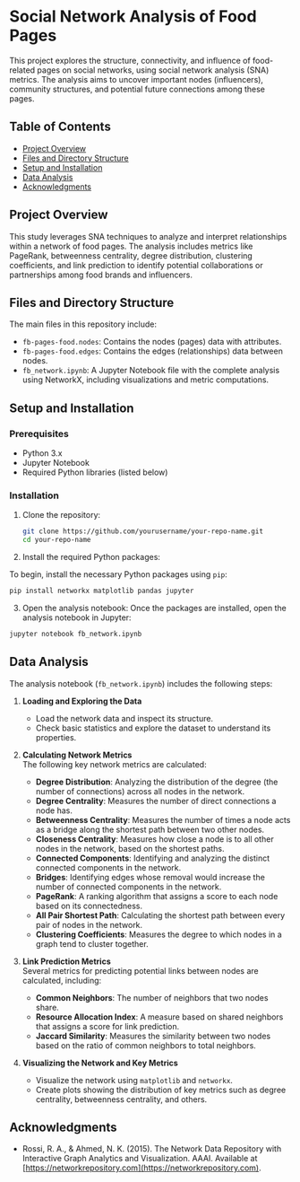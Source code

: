 # Social Network Analysis of Food Pages

This project explores the structure, connectivity, and influence of food-related pages on social networks, using social network analysis (SNA) metrics. The analysis aims to uncover important nodes (influencers), community structures, and potential future connections among these pages.

## Table of Contents
- [Project Overview](#project-overview)
- [Files and Directory Structure](#files-and-directory-structure)
- [Setup and Installation](#setup-and-installation)
- [Data Analysis](#data-analysis)
- [Acknowledgments](#acknowledgments)

## Project Overview
This study leverages SNA techniques to analyze and interpret relationships within a network of food pages. The analysis includes metrics like PageRank, betweenness centrality, degree distribution, clustering coefficients, and link prediction to identify potential collaborations or partnerships among food brands and influencers.

## Files and Directory Structure
The main files in this repository include:
- `fb-pages-food.nodes`: Contains the nodes (pages) data with attributes.
- `fb-pages-food.edges`: Contains the edges (relationships) data between nodes.
- `fb_network.ipynb`: A Jupyter Notebook file with the complete analysis using NetworkX, including visualizations and metric computations.

## Setup and Installation

### Prerequisites
- Python 3.x
- Jupyter Notebook
- Required Python libraries (listed below)

### Installation
1. Clone the repository:
   ```bash
   git clone https://github.com/yourusername/your-repo-name.git
   cd your-repo-name
   ```

2. Install the required Python packages:

  To begin, install the necessary Python packages using `pip`:
  
  ```bash
  pip install networkx matplotlib pandas jupyter
  ```

3. Open the analysis notebook:
  Once the packages are installed, open the analysis notebook in Jupyter:
  ```bash
  jupyter notebook fb_network.ipynb
  ```
## Data Analysis

The analysis notebook (`fb_network.ipynb`) includes the following steps:

1. **Loading and Exploring the Data**  
   - Load the network data and inspect its structure.
   - Check basic statistics and explore the dataset to understand its properties.

2. **Calculating Network Metrics**  
   The following key network metrics are calculated:
   - **Degree Distribution**: Analyzing the distribution of the degree (the number of connections) across all nodes in the network.
   - **Degree Centrality**: Measures the number of direct connections a node has.
   - **Betweenness Centrality**: Measures the number of times a node acts as a bridge along the shortest path between two other nodes.
   - **Closeness Centrality**: Measures how close a node is to all other nodes in the network, based on the shortest paths.
   - **Connected Components**: Identifying and analyzing the distinct connected components in the network.
   - **Bridges**: Identifying edges whose removal would increase the number of connected components in the network.
   - **PageRank**: A ranking algorithm that assigns a score to each node based on its connectedness.
   - **All Pair Shortest Path**: Calculating the shortest path between every pair of nodes in the network.
   - **Clustering Coefficients**: Measures the degree to which nodes in a graph tend to cluster together.

3. **Link Prediction Metrics**  
   Several metrics for predicting potential links between nodes are calculated, including:
   - **Common Neighbors**: The number of neighbors that two nodes share.
   - **Resource Allocation Index**: A measure based on shared neighbors that assigns a score for link prediction.
   - **Jaccard Similarity**: Measures the similarity between two nodes based on the ratio of common neighbors to total neighbors.

4. **Visualizing the Network and Key Metrics**  
   - Visualize the network using `matplotlib` and `networkx`.
   - Create plots showing the distribution of key metrics such as degree centrality, betweenness centrality, and others.


## Acknowledgments

- Rossi, R. A., & Ahmed, N. K. (2015). The Network Data Repository with Interactive Graph Analytics and Visualization. AAAI. Available at [https://networkrepository.com](https://networkrepository.com).

